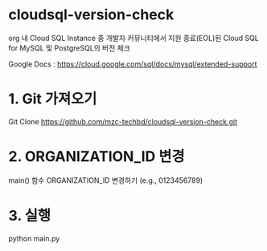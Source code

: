 # cloudsql-version-check
org 내 Cloud SQL Instance 중 개발자 커뮤니티에서 지원 종료(EOL)된 Cloud SQL for MySQL 및 PostgreSQL의 버전 체크

Google Docs : https://cloud.google.com/sql/docs/mysql/extended-support

# 1. Git 가져오기
Git Clone https://github.com/mzc-techbd/cloudsql-version-check.git

# 2. ORGANIZATION_ID 변경
main() 함수 ORGANIZATION_ID 변경하기 (e.g., 0123456789)

# 3. 실행
python main.py
